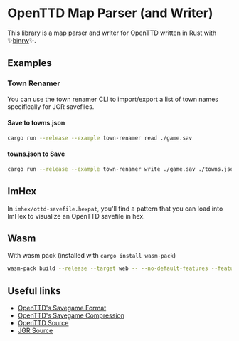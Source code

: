 # OpenTTD Map Parser (and Writer)

This library is a map parser and writer for OpenTTD written in Rust with ✨[binrw](https://binrw.rs/)✨.

## Examples

### Town Renamer

You can use the town renamer CLI to import/export a list of town names specifically for JGR savefiles.

#### Save to towns.json

```sh
cargo run --release --example town-renamer read ./game.sav
```

#### towns.json to Save

```sh
cargo run --release --example town-renamer write ./game.sav ./towns.json -o new_save.sav
```

## ImHex

In `imhex/ottd-savefile.hexpat`, you'll find a pattern that you can load into ImHex to visualize an OpenTTD savefile in hex.

## Wasm

With wasm pack (installed with `cargo install wasm-pack`)

```sh
wasm-pack build --release --target web -- --no-default-features --features lzma-rs
```

## Useful links

- [OpenTTD's Savegame Format](https://github.com/OpenTTD/OpenTTD/blob/master/docs/savegame_format.md)
- [OpenTTD's Savegame Compression](https://wiki.openttd.org/en/Archive/Manual/Settings/Savegame%20format)
- [OpenTTD Source](https://github.com/OpenTTD/OpenTTD)
- [JGR Source](https://github.com/JGRennison/OpenTTD-patches)
